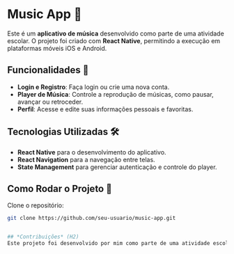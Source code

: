 # Music App 🎵

Este é um **aplicativo de música** desenvolvido como parte de uma atividade escolar. O projeto foi criado com **React Native**, permitindo a execução em plataformas móveis iOS e Android.

## Funcionalidades 📱

- **Login e Registro**: Faça login ou crie uma nova conta.
- **Player de Música**: Controle a reprodução de músicas, como pausar, avançar ou retroceder.
- **Perfil**: Acesse e edite suas informações pessoais e favoritas.

## Tecnologias Utilizadas 🛠️

- **React Native** para o desenvolvimento do aplicativo.
- **React Navigation** para a navegação entre telas.
- **State Management** para gerenciar autenticação e controle do player.

## Como Rodar o Projeto 🚀

Clone o repositório:
```bash
git clone https://github.com/seu-usuario/music-app.git


## *Contribuições* (H2)
Este projeto foi desenvolvido por mim como parte de uma atividade escolar, e neste momento não está aberto para contribuições externas. No entanto, sugestões de melhorias são sempre bem-vindas!
